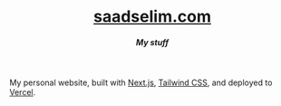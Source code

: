 <div align="center">
    <a href="https://saad.com"><h1 align="center">saadselim.com</h1></a>
    <h5>My stuff</h5>
</div>

<br/>

My personal website, built with [Next.js](https://nextjs.org/), [Tailwind CSS](https://tailwindcss.com/), and deployed to [Vercel](https://vercel.com/).
